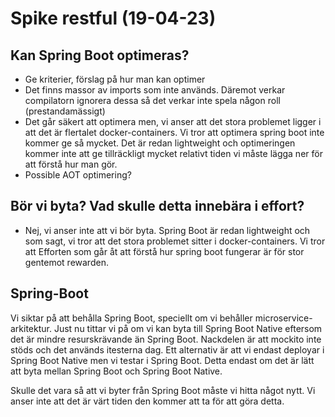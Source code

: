 # Spike restful (19-04-23)
## Kan Spring Boot optimeras?
* Ge kriterier, förslag på hur man kan optimer
* Det finns massor av imports som inte används. Däremot verkar compilatorn ignorera dessa så det verkar inte spela någon roll (prestandamässigt)
* Det går säkert att optimera men, vi anser att det stora problemet ligger i att det är flertalet docker-containers. Vi tror att optimera spring boot inte kommer ge så mycket. Det är redan lightweight och optimeringen kommer inte att ge tillräckligt mycket relativt tiden vi måste lägga ner för att förstå hur man gör. 
* Possible AOT optimering?

## Bör vi byta? Vad skulle detta innebära i effort?
* Nej, vi anser inte att vi bör byta. Spring Boot är redan lightweight och som sagt, vi tror att det stora problemet sitter i docker-containers. Vi tror att Efforten som går åt att förstå hur spring boot fungerar är för stor gentemot rewarden.

## Spring-Boot
Vi siktar på att behålla Spring Boot, speciellt om vi behåller microservice-arkitektur. Just nu tittar vi på om vi kan byta till Spring Boot Native eftersom det är mindre resurskrävande än Spring Boot. Nackdelen är att mockito inte stöds och det används itesterna dag. Ett alternativ är att vi endast deployar i Spring Boot Native men vi testar i Spring Boot. Detta endast om det är lätt att byta mellan Spring Boot och Spring Boot Native.

Skulle det vara så att vi byter från Spring Boot måste vi hitta något nytt. Vi anser inte att det är värt tiden den kommer att ta för att göra detta.
